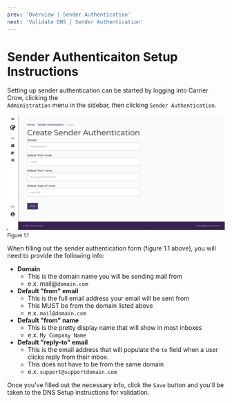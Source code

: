 ```yaml
---
prev: 'Overview | Sender Authentication'
next: 'Validate DNS | Sender Authentication'
---
```

# Sender Authenticaiton Setup Instructions
Setting up sender authentication can be started by logging into Carrier Crow, clicking the <code class="icon-code"><vue-feather type="settings"></vue-feather> Administration</code> menu in the sidebar, then clicking `Sender Authentication`.

![Sender Authentication Form](/images/screens/sender-authentication-form.png)
<small class="text-muted">Figure 1.1</small>

When filling out the sender authentication form (figure 1.1 above), you will need to provide the following info:
- **Domain**
	- This is the domain name you will be sending mail from
	- e.x. mail@`domain.com`
- **Default "from" email**
	- This is the full email address your email will be sent from
	- This MUST be from the domain listed above
	- e.x. `mail@domain.com`
- **Default "from" name**
	- This is the pretty display name that will show in most inboxes
	- e.x. `My Company Name`
- **Default "reply-to" email**
	- This is the email address that will populate the `to` field when a user clicks reply from their inbox.
	- This does not have to be from the same domain
	- e.x. `support@supportdomain.com`

Once you've filled out the necessary info, click the `Save` button and you'll be taken to the DNS Setup instructions for validation.
